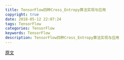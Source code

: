 ```yaml
---
title: TensorFlow四种Cross_Entropy算法实现与应用
copyright: true
date: 2018-05-12 22:07:24
tags: TensorFlow
categories: TensorFlow
keywords: TensorFlow
description: TensorFlow四种Cross_Entropy算法实现与应用
---
```


[原文](https://www.toutiao.com/i6360438523132117505/)

